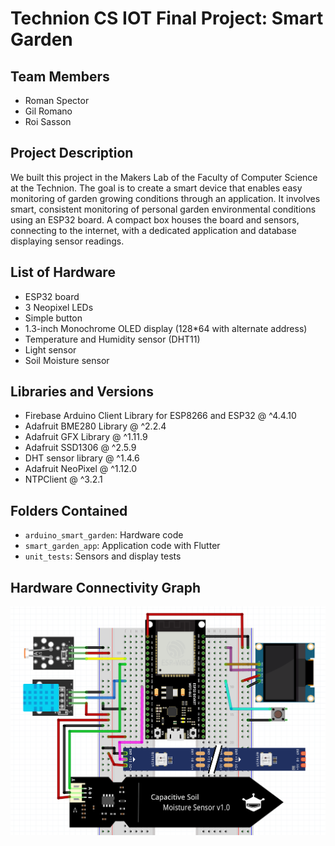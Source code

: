 # Technion CS IOT Final Project: Smart Garden

## Team Members
- Roman Spector
- Gil Romano
- Roi Sasson

## Project Description
We built this project in the Makers Lab of the Faculty of Computer Science at the Technion. The goal is to create a smart device that enables easy monitoring of garden growing conditions through an application. It involves smart, consistent monitoring of personal garden environmental conditions using an ESP32 board. A compact box houses the board and sensors, connecting to the internet, with a dedicated application and database displaying sensor readings.

## List of Hardware
- ESP32 board
- 3 Neopixel LEDs
- Simple button
- 1.3-inch Monochrome OLED display (128*64 with alternate address)
- Temperature and Humidity sensor (DHT11)
- Light sensor
- Soil Moisture sensor

## Libraries and Versions
- Firebase Arduino Client Library for ESP8266 and ESP32 @ ^4.4.10
- Adafruit BME280 Library @ ^2.2.4
- Adafruit GFX Library @ ^1.11.9
- Adafruit SSD1306 @ ^2.5.9
- DHT sensor library @ ^1.4.6
- Adafruit NeoPixel @ ^1.12.0
- NTPClient @ ^3.2.1

## Folders Contained
- `arduino_smart_garden`: Hardware code
- `smart_garden_app`: Application code with Flutter
- `unit_tests`: Sensors and display tests

## Hardware Connectivity Graph
![Hardware Connectivity Graph](hardware_connectivity_graph.png)